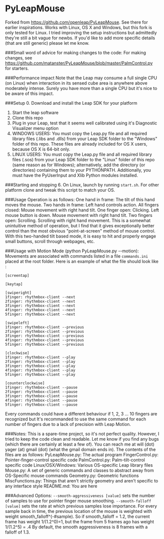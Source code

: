 PyLeapMouse
===========

Forked from https://github.com/openleap/PyLeapMouse. See there for earlier inspirations. 
Works with Linux, OS X and Windows, but this fork is only tested for Linux. I tried improving the setup instructions but admittedly they're still a bit vague for newbs. If you'd like to add more specific details (that are still generic) please let me know.

###Small word of advice for making changes to the code:
For making changes, see https://github.com/matanster/PyLeapMouse/blob/master/PalmControl.py for starters.

###Performance impact
Note that the Leap may consume a full single CPU (on Linux) when interaction in its sensed cube area is anywhere above moderately intense. Surely you have more than a single CPU but it's nice to be aware of this impact.

###Setup 
0. Download and install the Leap SDK for your platform
1. Start the leap software 
2. Clone this repo
3. Plug in your Leap, test that it seems well calibrated using it's Diagnostic Visualizer menu option
3. WINDOWS USERS: You must copy the Leap.py file and all required library files (.libs and .dlls) from your Leap SDK folder to the "Windows" folder of this repo. These files are already included for OS X users, because OS X is 64-bit only.
4. LINUX USERS: You must copy the Leap.py file and all required library files (.sos) from your Leap SDK folder to the "Linux" folder of this repo (same reason as for Windows); alternatively, add the directory (or directories) containing them to your PYTHONPATH. Additionally, you must have the PyUserInput and Xlib Python modules installed.

###Starting and stopping
6. On Linux, launch by running `start.sh`. For other platform clone and tweak this script to match your OS.

###Usage
Operation is as follows:
One hand in frame: The tilt of this hand moves the mouse.
Two hands in frame: Left hand controls action.
    All fingers closed: Mouse movement with right hand tilt.
    One finger open: Clicking. Left mouse button is down. Mouse movement with right hand tilt.
    Two fingers open: Scrolling. Scrolling with right hand movement.
This is a somewhat unintuitive method of operation, but I find that it gives exceptionally better control than the most obvious "point-at-screen" method of mouse control. With this two-handed tilt based mode, it is easy to hit and properly engage small buttons, scroll through webpages, etc.

###Usage with Motion Mode (python PyLeapMouse.py --motion):
Movements are associated with commands listed in a file `commands.ini` placed at the root folder. Here is an example of what the file should look like :

    [screentap]

    [keytap]

    [swiperight]
    1finger: rhythmbox-client --next
    2finger: rhythmbox-client --next
    3finger: rhythmbox-client --next
    4finger: rhythmbox-client --next
    5finger: rhythmbox-client --next

    [swipeleft]
    1finger: rhythmbox-client --previous
    2finger: rhythmbox-client --previous
    3finger: rhythmbox-client --previous
    4finger: rhythmbox-client --previous
    5finger: rhythmbox-client --previous

    [clockwise]
    1finger: rhythmbox-client --play
    2finger: rhythmbox-client --play
    3finger: rhythmbox-client --play
    4finger: rhythmbox-client --play
    5finger: rhythmbox-client --play

    [counterclockwise]
    1finger: rhythmbox-client --pause
    2finger: rhythmbox-client --pause
    3finger: rhythmbox-client --pause
    4finger: rhythmbox-client --pause
    5finger: rhythmbox-client --pause

Every commands could have a different behaviour if 1, 2, 3 ... 10 fingers are recognized but It's recommanded to use the same command for each number of fingers due to a lack of precision with Leap Motion.

###Notes:
This is a spare-time project, so it's not perfect quality. However, I tried to keep the code clean and readable. Let me know if you find any bugs (which there are certainly at least a few of). You can reach me at  will (dot) yager (at) gmail (dot) (what the gmail domain ends in).
The contents of the files are as follows:
PyLeapMouse.py: The actual program
FingerControl.py: Pointer-finger-control specific code
PalmControl.py: Palm-tilt-control specific code
Linux/OSX/Windows:
    Various OS-specific Leap library files
    Mouse.py: A set of generic commands and classes to abstract away from OS-Specific mouse commands
Geometry.py: Geometric functions
MiscFunctions.py: Things that aren't strictly geometry and aren't specific to any interface style
README.md: You are here

###Advanced Options:
`--smooth-aggressiveness [value]` sets the number of samples to use for pointer finger mouse smoothing.
`--smooth-falloff [value]` sets the rate at which previous samples lose importance.
For every sample back in time, the previous location of the mouse is weighted with weight smooth_falloff^(-#sample).
So if smooth_falloff = 1.2, the current frame has weight 1/(1.2^0)=1, but the frame from 5 frames ago has weight 1/(1.2^5) = .4
By default, the smooth aggressiveness is 8 frames with a falloff of 1.3.


